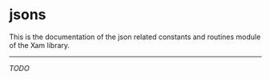 # jsons

This is the documentation of the json related constants and routines module of the Xam library.

---

*TODO*
